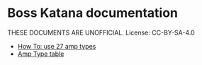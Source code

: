 # Boss Katana documentation

THESE DOCUMENTS ARE UNOFFICIAL.
License: CC-BY-SA-4.0

- [How To: use 27 amp types](how-to/use-27-amp-types.md)
- [Amp Type table](tables/amp-types.md)